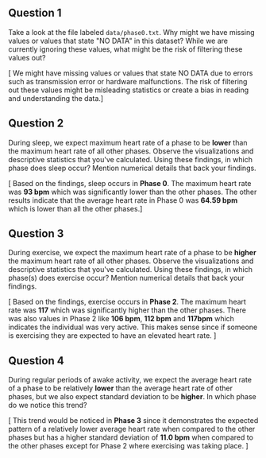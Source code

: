 ## Question 1

Take a look at the file labeled `data/phase0.txt`. Why might we have missing values or values that state "NO DATA" in this dataset? While we are currently ignoring these values, what might be the risk of filtering these values out?

[ We might have missing values or values that state NO DATA due to errors such as transmission error or hardware malfunctions. The risk of filtering out these values might be misleading statistics or create a bias in reading and understanding the data.]


## Question 2

During sleep, we expect maximum heart rate of a phase to be **lower** than the maximum heart rate of all other phases. Observe the visualizations and descriptive statistics that you've calculated. Using these findings, in which phase does sleep occur? Mention numerical details that back your findings.

[ Based on the findings, sleep occurs in **Phase 0**. The maximum heart rate was **93 bpm** which was significantly lower than the other phases. The other results indicate that the average heart rate in Phase 0 was **64.59 bpm** which is lower than all the other phases.]

## Question 3

During exercise, we expect the maximum heart rate of a phase to be **higher** the maximum heart rate of all other phases. Observe the visualizations and descriptive statistics that you've calculated. Using these findings, in which phase(s) does exercise occur? Mention numerical details that back your findings. 

[ Based on the findings, exercise occurs in **Phase 2**. The maximum heart rate was **117** which was significantly higher than the other phases. There was also values in Phase 2 like **106 bpm**, **112 bpm** and **117bpm** which indicates the individual was very active. This makes sense since if someone is exercising they are expected to have an elevated heart rate. ]

## Question 4

During regular periods of awake activity, we expect the average heart rate of a phase to be relatively **lower** than the average heart rate of other phases, but we also expect standard deviation to be **higher**. In which phase do we notice this trend?

[ This trend would be noticed in **Phase 3** since it demonstrates the expected pattern of a relatively lower average heart rate when compared to the other phases but has a higher standard deviation of **11.0 bpm** when compared to the other phases except for Phase 2 where exercising was taking place. ]
